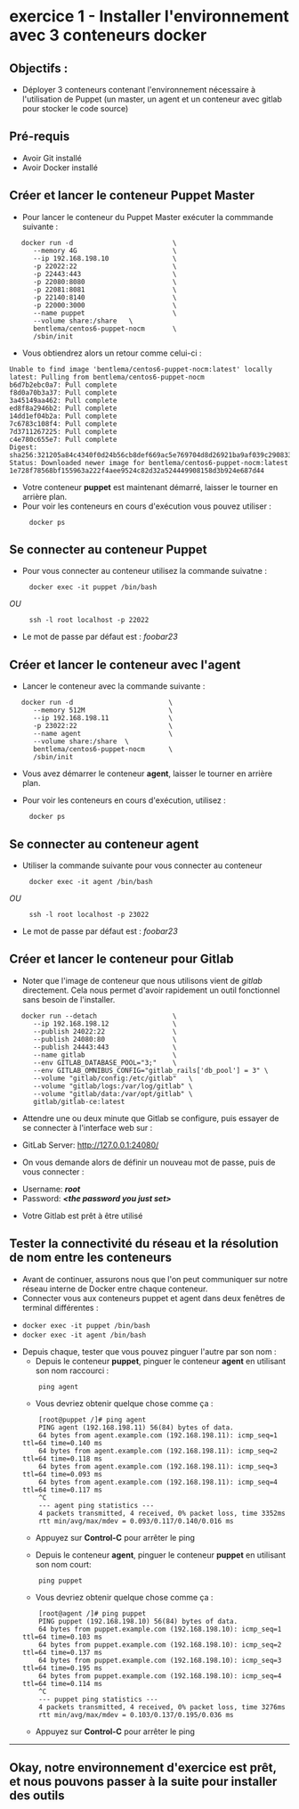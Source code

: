 # **exercice 1** - Installer l'environnement avec 3 conteneurs docker

## Objectifs : 
* Déployer 3 conteneurs contenant l'environnement nécessaire à l'utilisation de Puppet (un master, un agent et un conteneur avec gitlab pour stocker le code source)

## Pré-requis
* Avoir Git installé
* Avoir Docker installé 

## Créer et lancer le conteneur Puppet Master

* Pour lancer le conteneur du Puppet Master exécuter la commmande suivante : 
```
   docker run -d                         \
      --memory 4G                        \
      --ip 192.168.198.10                \
      -p 22022:22                        \
      -p 22443:443                       \
      -p 22080:8080                      \
      -p 22081:8081                      \
      -p 22140:8140                      \
      -p 22000:3000                      \
      --name puppet                      \
      --volume share:/share   \
      bentlema/centos6-puppet-nocm       \
      /sbin/init
```
* Vous obtiendrez alors un retour comme celui-ci : 
```
Unable to find image 'bentlema/centos6-puppet-nocm:latest' locally
latest: Pulling from bentlema/centos6-puppet-nocm
b6d7b2ebc0a7: Pull complete
f8d0a70b3a37: Pull complete
3a45149aa462: Pull complete
ed8f8a2946b2: Pull complete
14dd1ef04b2a: Pull complete
7c6783c108f4: Pull complete
7d3711267225: Pull complete
c4e780c655e7: Pull complete
Digest: sha256:321205a84c4340f0d24b56cb8def669ac5e769704d8d26921ba9af039c290833
Status: Downloaded newer image for bentlema/centos6-puppet-nocm:latest
1e728f78568bf155963a222f4aee9524c82d32a524449908158d3b924e687d44
```
* Votre conteneur **puppet** est maintenant démarré, laisser le tourner en arrière plan.
* Pour voir les conteneurs en cours d'exécution vous pouvez utiliser : 
```
     docker ps
```

## Se connecter au conteneur Puppet
* Pour vous connecter au conteneur utilisez la commande suivatne : 
```
     docker exec -it puppet /bin/bash
```

*OU*

```
     ssh -l root localhost -p 22022
```

* Le mot de passe par défaut est :  *foobar23*


## Créer et lancer le conteneur avec l'agent

* Lancer le conteneur avec la commande suivante : 
```
   docker run -d                        \
      --memory 512M                     \
      --ip 192.168.198.11               \
      -p 23022:22                       \
      --name agent                      \
      --volume share:/share  \
      bentlema/centos6-puppet-nocm      \
      /sbin/init
```
* Vous avez démarrer le conteneur **agent**, laisser le tourner en arrière plan.

* Pour voir les conteneurs en cours d'exécution, utilisez : 
```
     docker ps
```

## Se connecter au conteneur agent

* Utiliser la commande suivante pour vous connecter au conteneur
```
     docker exec -it agent /bin/bash
```

*OU*

```
     ssh -l root localhost -p 23022
```

* Le mot de passe par défaut est :  *foobar23*

## Créer et lancer le conteneur pour Gitlab

* Noter que l'image de conteneur que nous utilisons vient de *gitlab* directement. Cela nous permet d'avoir rapidement un outil fonctionnel sans besoin de l'installer.

```
   docker run --detach                   \
      --ip 192.168.198.12                \
      --publish 24022:22                 \
      --publish 24080:80                 \
      --publish 24443:443                \
      --name gitlab                      \
      --env GITLAB_DATABASE_POOL="3;"    \
      --env GITLAB_OMNIBUS_CONFIG="gitlab_rails['db_pool'] = 3" \
      --volume "gitlab/config:/etc/gitlab"   \
      --volume "gitlab/logs:/var/log/gitlab" \
      --volume "gitlab/data:/var/opt/gitlab" \
      gitlab/gitlab-ce:latest

```
* Attendre une ou deux minute que Gitlab se configure, puis essayer de se connecter à l'interface web sur : 

- GitLab Server: <http://127.0.0.1:24080/>

* On vous demande alors de définir un nouveau mot de passe, puis de vous connecter : 

- Username: ***root***
- Password: ***\<the password you just set\>***

* Votre Gitlab est prêt à être utilisé

## Tester la connectivité du réseau et la résolution de nom entre les conteneurs 

* Avant de continuer, assurons nous que l'on peut communiquer sur notre réseau interne de Docker entre chaque conteneur.
* Connecter vous aux conteneurs puppet et agent dans deux fenêtres de terminal différentes : 

- `docker exec -it puppet /bin/bash`
- `docker exec -it agent /bin/bash`

* Depuis chaque, tester que vous pouvez pinguer l'autre par son nom : 
    * Depuis le conteneur **puppet**, pinguer le conteneur **agent** en utilisant son nom raccourci : 
    ```
        ping agent
    ```
    * Vous devriez obtenir quelque chose comme ça : 
    ```
        [root@puppet /]# ping agent
        PING agent (192.168.198.11) 56(84) bytes of data.
        64 bytes from agent.example.com (192.168.198.11): icmp_seq=1 ttl=64 time=0.140 ms
        64 bytes from agent.example.com (192.168.198.11): icmp_seq=2 ttl=64 time=0.118 ms
        64 bytes from agent.example.com (192.168.198.11): icmp_seq=3 ttl=64 time=0.093 ms
        64 bytes from agent.example.com (192.168.198.11): icmp_seq=4 ttl=64 time=0.117 ms
        ^C
        --- agent ping statistics ---
        4 packets transmitted, 4 received, 0% packet loss, time 3352ms
        rtt min/avg/max/mdev = 0.093/0.117/0.140/0.016 ms
    ```
    * Appuyez sur **Control-C** pour arrêter le ping

    * Depuis le conteneur **agent**, pinguer le conteneur **puppet** en utilisant son nom court:
    ```
        ping puppet
    ```
    * Vous devriez obtenir quelque chose comme ça : 
    ```
        [root@agent /]# ping puppet
        PING puppet (192.168.198.10) 56(84) bytes of data.
        64 bytes from puppet.example.com (192.168.198.10): icmp_seq=1 ttl=64 time=0.103 ms
        64 bytes from puppet.example.com (192.168.198.10): icmp_seq=2 ttl=64 time=0.137 ms
        64 bytes from puppet.example.com (192.168.198.10): icmp_seq=3 ttl=64 time=0.195 ms
        64 bytes from puppet.example.com (192.168.198.10): icmp_seq=4 ttl=64 time=0.114 ms
        ^C
        --- puppet ping statistics ---
        4 packets transmitted, 4 received, 0% packet loss, time 3276ms
        rtt min/avg/max/mdev = 0.103/0.137/0.195/0.036 ms
    ```
    * Appuyez sur **Control-C** pour arrêter le ping

---

Okay, notre environnement d'exercice est prêt, et nous pouvons passer à la suite pour installer des outils  
---

